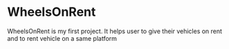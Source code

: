 # WheelsOnRent
WheelsOnRent is my first project. It helps user to give their vehicles on rent and to rent vehicle on a same platform
